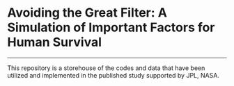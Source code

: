 # Avoiding the Great Filter: A Simulation of Important Factors for Human Survival
----------------------------------------------------------------------------------------------
This repository is a storehouse of the codes and data that have been utilized and implemented in the published study supported by JPL, NASA.
